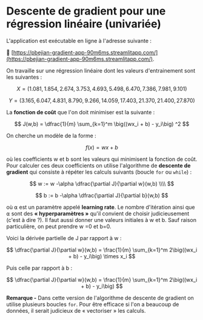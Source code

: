 # Descente de gradient pour une régression linéaire (univariée)

L'application est exécutable en ligne à l'adresse suivante :

🚀 [https://pbejian-gradient-app-90m6ms.streamlitapp.com/](https://pbejian-gradient-app-90m6ms.streamlitapp.com/).


On travaille sur une régression linéaire dont les valeurs d'entrainement sont les suivantes :

$$
X = (1.081, 1.854, 2.674, 3.753, 4.693, 5.498, 6.470, 7.386, 7.981, 9.101)
$$

$$
Y = (3.165, 6.047, 4.831, 8.790, 9.266, 14.059, 17.403, 21.370, 21.400, 27.870)
$$


La **fonction de coût** que l'on doit minimiser est la suivante :

$$
J(w,b) = \dfrac{1}{m} \sum_{k=1}^m  \big((wx_i + b) - y_i\big) ^2
$$


On cherche un modèle de la forme :

$$
f(x) = wx + b
$$

où les coefficients w et b sont les valeurs qui minimisent la fonction de coût. Pour calculer ces deux coefficients on utilise l'algorithme de **descente de gradient** qui consiste à répéter les calculs suivants (boucle `for` ou `while`) :

$$
w := w -\alpha \dfrac{\partial J}{\partial w}(w,b) \\\\
$$

$$
b := b -\alpha \dfrac{\partial J}{\partial b}(w,b)
$$

où ⍺ est un paramètre appelé **learning rate**. Le nombre d'itération ainsi que ⍺ sont des **« hyperparamètres »** qu'il convient de choisir judicieusement (c'est à dire ?). Il faut aussi donner une valeurs initiales à w et b. Sauf raison particulière, on peut prendre w =0 et b=0.  

Voici la dérivée partielle de J par rapport à w :

$$
\dfrac{\partial J}{\partial w}(w,b) = \frac{1}{m} \sum_{k=1}^m  2\big((wx_i + b) - y_i\big) \times x_i
$$

Puis celle par rapport à b :

$$
\dfrac{\partial J}{\partial w}(w,b) = \frac{1}{m} \sum_{k=1}^m  2\big((wx_i + b) - y_i\big)
$$


**Remarque -** Dans cette version de l'algorithme de descente de gradient on utilise plusieurs boucles `for`. Pour être efficace si l'on a beaucoup de données, il serait judicieux de « vectoriser » les calculs.